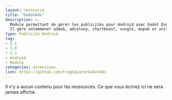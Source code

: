 ```yaml
---
layout: ressource
title: "GodotAds"
description: >-
  Module permettant de gérer les publicités pour Android avec Godot Engine.
  Il gère notammenet admob, adcolony, chartboost, vungle, mopub et unity_ads
type: Publicité Android
tag:
- 2.1
- 3.0
- 3.1
- Android
- Module
categories: extensions
lien: https://github.com/FrogSquare/GodotAds
---
```


Il n'y a aucun contenu pour les ressources.
Ce que vous écrirez ici ne sera jamais affiché.
